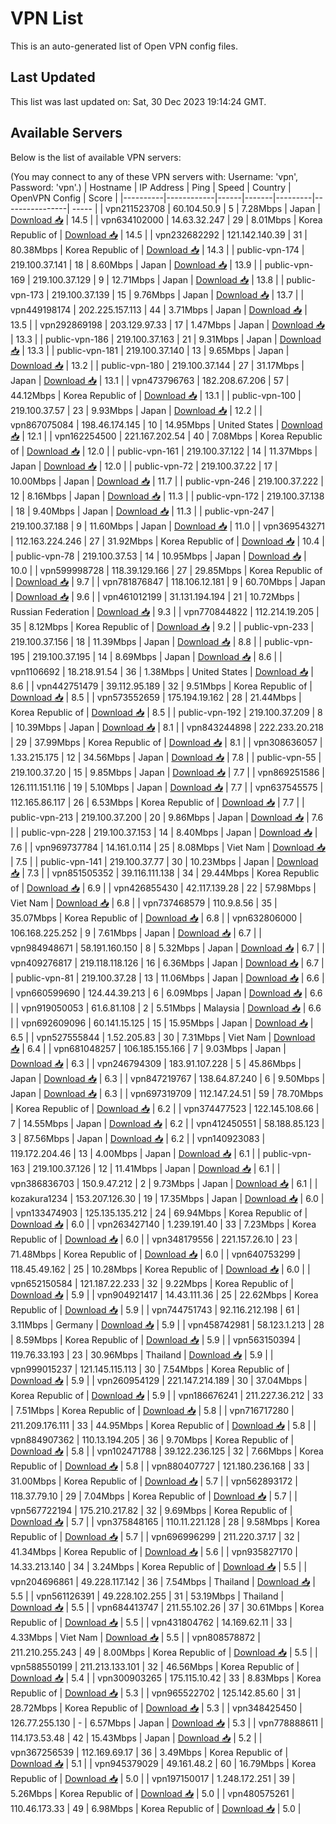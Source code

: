 # VPN List

This is an auto-generated list of Open VPN config files.

## Last Updated

This list was last updated on: Sat, 30 Dec 2023 19:14:24 GMT.

## Available Servers

Below is the list of available VPN servers:

(You may connect to any of these VPN servers with: Username: 'vpn', Password: 'vpn'.)
| Hostname | IP Address | Ping | Speed | Country | OpenVPN Config | Score |
|----------|------------|------|-------|---------|----------------| ----- |
| vpn211523708 | 60.104.50.9 | 5 | 7.28Mbps | Japan | [Download 📥](./configs/server_0_JP.ovpn) | 14.5 |
| vpn634102000 | 14.63.32.247 | 29 | 8.01Mbps | Korea Republic of | [Download 📥](./configs/server_1_KR.ovpn) | 14.5 |
| vpn232682292 | 121.142.140.39 | 31 | 80.38Mbps | Korea Republic of | [Download 📥](./configs/server_2_KR.ovpn) | 14.3 |
| public-vpn-174 | 219.100.37.141 | 18 | 8.60Mbps | Japan | [Download 📥](./configs/server_3_JP.ovpn) | 13.9 |
| public-vpn-169 | 219.100.37.129 | 9 | 12.71Mbps | Japan | [Download 📥](./configs/server_4_JP.ovpn) | 13.8 |
| public-vpn-173 | 219.100.37.139 | 15 | 9.76Mbps | Japan | [Download 📥](./configs/server_5_JP.ovpn) | 13.7 |
| vpn449198174 | 202.225.157.113 | 44 | 3.71Mbps | Japan | [Download 📥](./configs/server_6_JP.ovpn) | 13.5 |
| vpn292869198 | 203.129.97.33 | 17 | 1.47Mbps | Japan | [Download 📥](./configs/server_7_JP.ovpn) | 13.3 |
| public-vpn-186 | 219.100.37.163 | 21 | 9.31Mbps | Japan | [Download 📥](./configs/server_8_JP.ovpn) | 13.3 |
| public-vpn-181 | 219.100.37.140 | 13 | 9.65Mbps | Japan | [Download 📥](./configs/server_9_JP.ovpn) | 13.2 |
| public-vpn-180 | 219.100.37.144 | 27 | 31.17Mbps | Japan | [Download 📥](./configs/server_10_JP.ovpn) | 13.1 |
| vpn473796763 | 182.208.67.206 | 57 | 44.12Mbps | Korea Republic of | [Download 📥](./configs/server_11_KR.ovpn) | 13.1 |
| public-vpn-100 | 219.100.37.57 | 23 | 9.93Mbps | Japan | [Download 📥](./configs/server_12_JP.ovpn) | 12.2 |
| vpn867075084 | 198.46.174.145 | 10 | 14.95Mbps | United States | [Download 📥](./configs/server_13_US.ovpn) | 12.1 |
| vpn162254500 | 221.167.202.54 | 40 | 7.08Mbps | Korea Republic of | [Download 📥](./configs/server_14_KR.ovpn) | 12.0 |
| public-vpn-161 | 219.100.37.122 | 14 | 11.37Mbps | Japan | [Download 📥](./configs/server_15_JP.ovpn) | 12.0 |
| public-vpn-72 | 219.100.37.22 | 17 | 10.00Mbps | Japan | [Download 📥](./configs/server_16_JP.ovpn) | 11.7 |
| public-vpn-246 | 219.100.37.222 | 12 | 8.16Mbps | Japan | [Download 📥](./configs/server_17_JP.ovpn) | 11.3 |
| public-vpn-172 | 219.100.37.138 | 18 | 9.40Mbps | Japan | [Download 📥](./configs/server_18_JP.ovpn) | 11.3 |
| public-vpn-247 | 219.100.37.188 | 9 | 11.60Mbps | Japan | [Download 📥](./configs/server_19_JP.ovpn) | 11.0 |
| vpn369543271 | 112.163.224.246 | 27 | 31.92Mbps | Korea Republic of | [Download 📥](./configs/server_20_KR.ovpn) | 10.4 |
| public-vpn-78 | 219.100.37.53 | 14 | 10.95Mbps | Japan | [Download 📥](./configs/server_21_JP.ovpn) | 10.0 |
| vpn599998728 | 118.39.129.166 | 27 | 29.85Mbps | Korea Republic of | [Download 📥](./configs/server_22_KR.ovpn) | 9.7 |
| vpn781876847 | 118.106.12.181 | 9 | 60.70Mbps | Japan | [Download 📥](./configs/server_23_JP.ovpn) | 9.6 |
| vpn461012199 | 31.131.194.194 | 21 | 10.72Mbps | Russian Federation | [Download 📥](./configs/server_24_RU.ovpn) | 9.3 |
| vpn770844822 | 112.214.19.205 | 35 | 8.12Mbps | Korea Republic of | [Download 📥](./configs/server_25_KR.ovpn) | 9.2 |
| public-vpn-233 | 219.100.37.156 | 18 | 11.39Mbps | Japan | [Download 📥](./configs/server_26_JP.ovpn) | 8.8 |
| public-vpn-195 | 219.100.37.195 | 14 | 8.69Mbps | Japan | [Download 📥](./configs/server_27_JP.ovpn) | 8.6 |
| vpn1106692 | 18.218.91.54 | 36 | 1.38Mbps | United States | [Download 📥](./configs/server_28_US.ovpn) | 8.6 |
| vpn442751479 | 39.112.95.189 | 32 | 9.51Mbps | Korea Republic of | [Download 📥](./configs/server_29_KR.ovpn) | 8.5 |
| vpn573552659 | 175.194.19.162 | 28 | 21.44Mbps | Korea Republic of | [Download 📥](./configs/server_30_KR.ovpn) | 8.5 |
| public-vpn-192 | 219.100.37.209 | 8 | 10.39Mbps | Japan | [Download 📥](./configs/server_31_JP.ovpn) | 8.1 |
| vpn843244898 | 222.233.20.218 | 29 | 37.99Mbps | Korea Republic of | [Download 📥](./configs/server_32_KR.ovpn) | 8.1 |
| vpn308636057 | 1.33.215.175 | 12 | 34.56Mbps | Japan | [Download 📥](./configs/server_33_JP.ovpn) | 7.8 |
| public-vpn-55 | 219.100.37.20 | 15 | 9.85Mbps | Japan | [Download 📥](./configs/server_34_JP.ovpn) | 7.7 |
| vpn869251586 | 126.111.151.116 | 19 | 5.10Mbps | Japan | [Download 📥](./configs/server_35_JP.ovpn) | 7.7 |
| vpn637545575 | 112.165.86.117 | 26 | 6.53Mbps | Korea Republic of | [Download 📥](./configs/server_36_KR.ovpn) | 7.7 |
| public-vpn-213 | 219.100.37.200 | 20 | 9.86Mbps | Japan | [Download 📥](./configs/server_37_JP.ovpn) | 7.6 |
| public-vpn-228 | 219.100.37.153 | 14 | 8.40Mbps | Japan | [Download 📥](./configs/server_38_JP.ovpn) | 7.6 |
| vpn969737784 | 14.161.0.114 | 25 | 8.08Mbps | Viet Nam | [Download 📥](./configs/server_39_VN.ovpn) | 7.5 |
| public-vpn-141 | 219.100.37.77 | 30 | 10.23Mbps | Japan | [Download 📥](./configs/server_40_JP.ovpn) | 7.3 |
| vpn851505352 | 39.116.111.138 | 34 | 29.44Mbps | Korea Republic of | [Download 📥](./configs/server_41_KR.ovpn) | 6.9 |
| vpn426855430 | 42.117.139.28 | 22 | 57.98Mbps | Viet Nam | [Download 📥](./configs/server_42_VN.ovpn) | 6.8 |
| vpn737468579 | 110.9.8.56 | 35 | 35.07Mbps | Korea Republic of | [Download 📥](./configs/server_43_KR.ovpn) | 6.8 |
| vpn632806000 | 106.168.225.252 | 9 | 7.61Mbps | Japan | [Download 📥](./configs/server_44_JP.ovpn) | 6.7 |
| vpn984948671 | 58.191.160.150 | 8 | 5.32Mbps | Japan | [Download 📥](./configs/server_45_JP.ovpn) | 6.7 |
| vpn409276817 | 219.118.118.126 | 16 | 6.36Mbps | Japan | [Download 📥](./configs/server_46_JP.ovpn) | 6.7 |
| public-vpn-81 | 219.100.37.28 | 13 | 11.06Mbps | Japan | [Download 📥](./configs/server_47_JP.ovpn) | 6.6 |
| vpn660599690 | 124.44.39.213 | 6 | 6.09Mbps | Japan | [Download 📥](./configs/server_48_JP.ovpn) | 6.6 |
| vpn919050053 | 61.6.81.108 | 2 | 5.51Mbps | Malaysia | [Download 📥](./configs/server_49_MY.ovpn) | 6.6 |
| vpn692609096 | 60.141.15.125 | 15 | 15.95Mbps | Japan | [Download 📥](./configs/server_50_JP.ovpn) | 6.5 |
| vpn527555844 | 1.52.205.83 | 30 | 7.31Mbps | Viet Nam | [Download 📥](./configs/server_51_VN.ovpn) | 6.4 |
| vpn681048257 | 106.185.155.166 | 7 | 9.03Mbps | Japan | [Download 📥](./configs/server_52_JP.ovpn) | 6.3 |
| vpn246794309 | 183.91.107.228 | 5 | 45.86Mbps | Japan | [Download 📥](./configs/server_53_JP.ovpn) | 6.3 |
| vpn847219767 | 138.64.87.240 | 6 | 9.50Mbps | Japan | [Download 📥](./configs/server_54_JP.ovpn) | 6.3 |
| vpn697319709 | 112.147.24.51 | 59 | 78.70Mbps | Korea Republic of | [Download 📥](./configs/server_55_KR.ovpn) | 6.2 |
| vpn374477523 | 122.145.108.66 | 7 | 14.55Mbps | Japan | [Download 📥](./configs/server_56_JP.ovpn) | 6.2 |
| vpn412450551 | 58.188.85.123 | 3 | 87.56Mbps | Japan | [Download 📥](./configs/server_57_JP.ovpn) | 6.2 |
| vpn140923083 | 119.172.204.46 | 13 | 4.00Mbps | Japan | [Download 📥](./configs/server_58_JP.ovpn) | 6.1 |
| public-vpn-163 | 219.100.37.126 | 12 | 11.41Mbps | Japan | [Download 📥](./configs/server_59_JP.ovpn) | 6.1 |
| vpn386836703 | 150.9.47.212 | 2 | 9.73Mbps | Japan | [Download 📥](./configs/server_60_JP.ovpn) | 6.1 |
| kozakura1234 | 153.207.126.30 | 19 | 17.35Mbps | Japan | [Download 📥](./configs/server_61_JP.ovpn) | 6.0 |
| vpn133474903 | 125.135.135.212 | 24 | 69.94Mbps | Korea Republic of | [Download 📥](./configs/server_62_KR.ovpn) | 6.0 |
| vpn263427140 | 1.239.191.40 | 33 | 7.23Mbps | Korea Republic of | [Download 📥](./configs/server_63_KR.ovpn) | 6.0 |
| vpn348179556 | 221.157.26.10 | 23 | 71.48Mbps | Korea Republic of | [Download 📥](./configs/server_64_KR.ovpn) | 6.0 |
| vpn640753299 | 118.45.49.162 | 25 | 10.28Mbps | Korea Republic of | [Download 📥](./configs/server_65_KR.ovpn) | 6.0 |
| vpn652150584 | 121.187.22.233 | 32 | 9.22Mbps | Korea Republic of | [Download 📥](./configs/server_66_KR.ovpn) | 5.9 |
| vpn904921417 | 14.43.111.36 | 25 | 22.62Mbps | Korea Republic of | [Download 📥](./configs/server_67_KR.ovpn) | 5.9 |
| vpn744751743 | 92.116.212.198 | 61 | 3.11Mbps | Germany | [Download 📥](./configs/server_68_DE.ovpn) | 5.9 |
| vpn458742981 | 58.123.1.213 | 28 | 8.59Mbps | Korea Republic of | [Download 📥](./configs/server_69_KR.ovpn) | 5.9 |
| vpn563150394 | 119.76.33.193 | 23 | 30.96Mbps | Thailand | [Download 📥](./configs/server_70_TH.ovpn) | 5.9 |
| vpn999015237 | 121.145.115.113 | 30 | 7.54Mbps | Korea Republic of | [Download 📥](./configs/server_71_KR.ovpn) | 5.9 |
| vpn260954129 | 221.147.214.189 | 30 | 37.04Mbps | Korea Republic of | [Download 📥](./configs/server_72_KR.ovpn) | 5.9 |
| vpn186676241 | 211.227.36.212 | 33 | 7.51Mbps | Korea Republic of | [Download 📥](./configs/server_73_KR.ovpn) | 5.8 |
| vpn716717280 | 211.209.176.111 | 33 | 44.95Mbps | Korea Republic of | [Download 📥](./configs/server_74_KR.ovpn) | 5.8 |
| vpn884907362 | 110.13.194.205 | 36 | 9.70Mbps | Korea Republic of | [Download 📥](./configs/server_75_KR.ovpn) | 5.8 |
| vpn102471788 | 39.122.236.125 | 32 | 7.66Mbps | Korea Republic of | [Download 📥](./configs/server_76_KR.ovpn) | 5.8 |
| vpn880407727 | 121.180.236.168 | 33 | 31.00Mbps | Korea Republic of | [Download 📥](./configs/server_77_KR.ovpn) | 5.7 |
| vpn562893172 | 118.37.79.10 | 29 | 7.04Mbps | Korea Republic of | [Download 📥](./configs/server_78_KR.ovpn) | 5.7 |
| vpn567722194 | 175.210.217.82 | 32 | 9.69Mbps | Korea Republic of | [Download 📥](./configs/server_79_KR.ovpn) | 5.7 |
| vpn375848165 | 110.11.221.128 | 28 | 9.58Mbps | Korea Republic of | [Download 📥](./configs/server_80_KR.ovpn) | 5.7 |
| vpn696996299 | 211.220.37.17 | 32 | 41.34Mbps | Korea Republic of | [Download 📥](./configs/server_81_KR.ovpn) | 5.6 |
| vpn935827170 | 14.33.213.140 | 34 | 3.24Mbps | Korea Republic of | [Download 📥](./configs/server_82_KR.ovpn) | 5.5 |
| vpn204696861 | 49.228.117.142 | 36 | 7.54Mbps | Thailand | [Download 📥](./configs/server_83_TH.ovpn) | 5.5 |
| vpn561126391 | 49.228.102.255 | 31 | 53.19Mbps | Thailand | [Download 📥](./configs/server_84_TH.ovpn) | 5.5 |
| vpn684413747 | 211.55.102.26 | 37 | 30.61Mbps | Korea Republic of | [Download 📥](./configs/server_85_KR.ovpn) | 5.5 |
| vpn431804762 | 14.169.62.11 | 33 | 4.33Mbps | Viet Nam | [Download 📥](./configs/server_86_VN.ovpn) | 5.5 |
| vpn808578872 | 211.210.255.243 | 49 | 8.00Mbps | Korea Republic of | [Download 📥](./configs/server_87_KR.ovpn) | 5.5 |
| vpn588550199 | 211.213.133.101 | 32 | 46.56Mbps | Korea Republic of | [Download 📥](./configs/server_88_KR.ovpn) | 5.4 |
| vpn300903265 | 175.115.10.42 | 33 | 8.83Mbps | Korea Republic of | [Download 📥](./configs/server_89_KR.ovpn) | 5.3 |
| vpn965522702 | 125.142.85.60 | 31 | 28.72Mbps | Korea Republic of | [Download 📥](./configs/server_90_KR.ovpn) | 5.3 |
| vpn348425450 | 126.77.255.130 | - | 6.57Mbps | Japan | [Download 📥](./configs/server_91_JP.ovpn) | 5.3 |
| vpn778888611 | 114.173.53.48 | 42 | 15.43Mbps | Japan | [Download 📥](./configs/server_92_JP.ovpn) | 5.2 |
| vpn367256539 | 112.169.69.17 | 36 | 3.49Mbps | Korea Republic of | [Download 📥](./configs/server_93_KR.ovpn) | 5.1 |
| vpn945379029 | 49.161.48.2 | 60 | 16.79Mbps | Korea Republic of | [Download 📥](./configs/server_94_KR.ovpn) | 5.0 |
| vpn197150017 | 1.248.172.251 | 39 | 5.26Mbps | Korea Republic of | [Download 📥](./configs/server_95_KR.ovpn) | 5.0 |
| vpn480575261 | 110.46.173.33 | 49 | 6.98Mbps | Korea Republic of | [Download 📥](./configs/server_96_KR.ovpn) | 5.0 |
